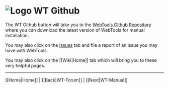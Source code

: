 # ![Logo](https://github.com/ukdtom/WebTools.bundle/blob/master/Wiki/WebTools/Logos/WebTools-48x48.png) WT Github 

The WT Github button will take you to the [WebTools Github Repository](https://github.com/ukdtom/WebTools.bundle) where you can download the latest version of WebTools for manual installation.

You may also click on the [Issues](https://github.com/ukdtom/WebTools.bundle/issues) tab and file a report of an issue you may have with WebTools.

You may also click on the [[Wiki|Home]] tab which will bring you to these very helpful pages.

***

[[Home|Home]] | [[Back|WT-Forum]] | [[Next|WT-Manual]]